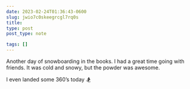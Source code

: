 ```yaml
---
date: 2023-02-24T01:36:43-0600
slug: jwio7c0skeegrcgl7rq0s
title: 
type: post
post_type: note

tags: []
---
```

Another day of snowboarding in the books. I had a great time going with friends. It was cold and snowy, but the powder was awesome.


I even landed some 360’s today 🏂



